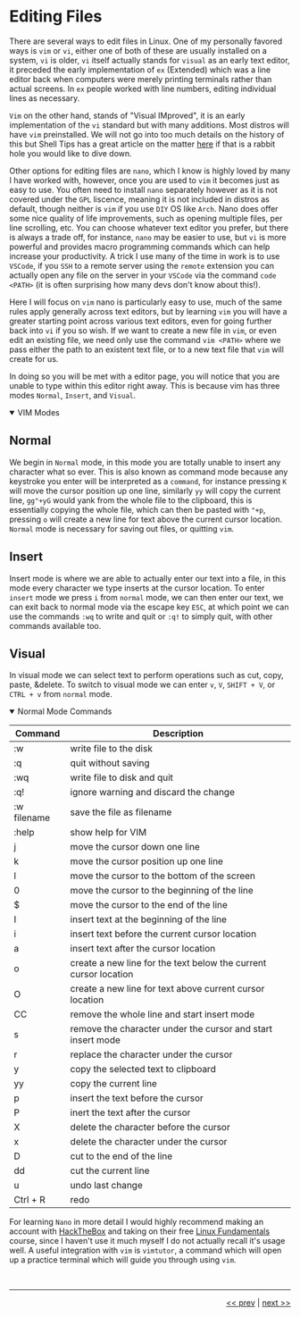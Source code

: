# Editing Files

There are several ways to edit files in Linux. One of my personally favored ways is `vim` or `vi`, either one of both of these are usually installed on a system, `vi` is older, `vi` itself actually stands for `visual` as an early text editor, it preceded the early implementation of `ex` (Extended) which was a line editor back when computers were merely printing terminals rather than actual screens. In `ex` people worked with line numbers, editing individual lines as necessary.

`Vim` on the other hand, stands of "Visual IMproved", it is an early implementation of the `vi` standard but with many additions. Most distros will have `vim` preinstalled. We will not go into too much details on the history of this but Shell Tips has a great article on the matter [here](https://www.shell-tips.com/linux/vi-vs-vim/#gsc.tab=0) if that is a rabbit hole you would like to dive down.

Other options for editing files are `nano`, which I know is highly loved by many I have worked with, however, once you are used to `vim` it becomes just as easy to use. You often need to install `nano` separately however as it is not covered under the `GPL` liscence, meaning it is not included in distros as default, though neither is `vim` if you use `DIY` OS like `Arch`. Nano does offer some nice quality of life improvements, such as opening multiple files, per line scrolling, etc. You can choose whatever text editor you prefer, but there is always a trade off, for instance, `nano` may be easier to use, but `vi` is more powerful and provides macro programming commands which can help increase your productivity. A trick I use many of the time in work is to use `VSCode`, if you `SSH` to a remote server using the `remote` extension you can actually open any file on the server in your `VSCode` via the command `code <PATH>` (it is often surprising how many devs don't know about this!).

Here I will focus on `vim` nano is particularly easy to use, much of the same rules apply generally across text editors, but by learning `vim` you will have a greater starting point across various text editors, even for going further back into `vi` if you so wish. If we want to create a new file in `vim`, or even edit an existing file, we need only use the command `vim <PATH>` where we pass either the path to an existent text file, or to a new text file that `vim` will create for us.

In doing so you will be met with a editor page, you will notice that you are unable to type within this editor right away. This is because vim has three modes `Normal`, `Insert`, and `Visual`.

<details open>
<summary>VIM Modes</summary>

## Normal

We begin in `Normal` mode, in this mode you are totally unable to insert any character what so ever. This is also known as command mode because any keystroke you enter will be interpreted as a `command`, for instance pressing `K` will move the cursor position up one line, similarly `yy` will copy the current line, `gg"+yG` would yank from the whole file to the clipboard, this is essentially copying the whole file, which can then be pasted with `"+p`, pressing `o` will create a new line for text above the current cursor location. `Normal` mode is necessary for saving out files, or quitting `vim`.

## Insert

Insert mode is where we are able to actually enter our text into a file, in this mode every character we type inserts at the cursor location. To enter `insert` mode we press `i` from `normal` mode, we can then enter our text, we can exit back to normal mode via the escape key `ESC`, at which point we can use the commands `:wq` to write and quit or `:q!` to simply quit, with other commands available too.

## Visual

In visual mode we can select text to perform operations such as cut, copy, paste, &delete. To switch to visual mode we can enter `v`, `V`, `SHIFT + V`, or `CTRL + v` from `normal` mode.


</details>

<details open>
<summary>Normal Mode Commands</summary>

| Command | Description |
| --- | --- |
| :w | write file to the disk |
| :q | quit without saving |
| :wq | write file to disk and quit |
| :q! | ignore warning and discard the change |
| :w filename | save the file as filename |
| :help | show help for VIM |
| j | move the cursor down one line |
| k | move the cursor position up one line |
| l | move the cursor to the bottom of the screen |
| 0 | move the cursor to the beginning of the line |
| $ | move the cursor to the end of the line |
| I | insert text at the beginning of the line |
| i | insert text before the current cursor location |
| a | insert text after the cursor location |
| o | create a new line for the text below the current cursor location |
| O | create a new line for text above current cursor location |
| CC | remove the whole line and start insert mode |
| s | remove the character under the cursor and start insert mode |
| r | replace the character under the cursor |
| y | copy the selected text to clipboard |
| yy | copy the current line |
| p | insert the text before the cursor |
| P | inert the text after the cursor |
| X | delete the character before the cursor |
| x | delete the character under the cursor |
| D | cut to the end of the line |
| dd | cut the current line |
| u | undo last change |
| Ctrl + R | redo |

</details>

For learning `Nano` in more detail I would highly recommend making an account with [HackTheBox](https://academy.hackthebox.com/module/18/section/93) and taking on their free [Linux Fundamentals](https://academy.hackthebox.com/module/18/section/93) course, since I haven't use it much myself I do not actually recall it's usage well. A useful integration with `vim` is `vimtutor`, a command which will open up a practice terminal which will guide you through using `vim`.

<br />

___

<div align="right">

[<< prev](./16_navigation.md) | [next >>]()
</div>
